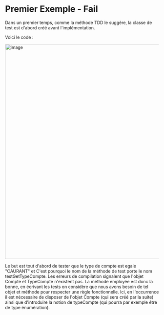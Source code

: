# Premier Exemple - Fail

Dans un premier temps, comme la méthode TDD le suggère, la classe de test est d'abord créé avant l'implémentation.

Voici le code :

<img width="703" alt="image" src="https://user-images.githubusercontent.com/98129570/150646749-0b2fb5c5-d0fe-49a9-b995-1bebec583ef5.png">


Le but est tout d'abord de tester que le type de compte est egale "CAURANT" et C'est pourquoi le nom de la méthode de test porte le nom testGetTypeCompte.
Les erreurs de compilation signalent que l'objet Compte et TypeCompte n'existent pas. La méthode employée est donc la bonne, en écrivant les tests on considère que nous avons besoin de tel objet et méthode pour respecter une règle fonctionnelle. Ici, en l'occurrence il est nécessaire de disposer de l'objet Compte (qui sera créé par la suite) ainsi que d'introduire la notion de typeCompte (qui pourra par exemple être de type énumération).
